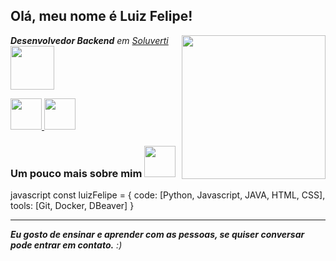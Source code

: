 <h2> Olá, meu nome é Luiz Felipe!</h2>

<img align='right' src="https://media2.giphy.com/media/v1.Y2lkPTc5MGI3NjExdnkycng3NGd2bjd3ZDFnMXZ6bW9uanAxMDFpdmtwc2h4d2NpajVnaCZlcD12MV9pbnRlcm5hbF9naWZfYnlfaWQmY3Q9Zw/rDtnGv0ZmG9OqNQwf4/giphy.gif" width="230">

<p>
<em><b>Desenvolvedor Backend</b> em <a href="https://www.soluverti.com.br" target="_blank">Soluverti</a></em>
<img src="https://media0.giphy.com/media/v1.Y2lkPTc5MGI3NjExOG5zb3gwdnVzNmo0eDVhNTdvbm8xdDN6OTJyNG05MDl2cHZteXdscyZlcD12MV9pbnRlcm5hbF9naWZfYnlfaWQmY3Q9Zw/5Zesu5VPNGJlm/giphy.gif" width="70" align="center">
</p>

<div>
<a href="https://www.linkedin.com/in/luiz-felipe-buaszczyk-99673a302" target="_blank">
<img src="https://i.pinimg.com/564x/04/11/42/041142f4cb6c950cfb759836b2fc6506.jpg" width="50">
</a>
<a href="https://www.youtube.com/@luizfelipe_tech" target="_blank">
<img src="https://cdn-icons-png.flaticon.com/512/152/152810.png" width="50">
</a>
</div>

### Um pouco mais sobre mim <img src="" width="50"> 

javascript
const luizFelipe = {
  code: [Python, Javascript, JAVA, HTML, CSS],
  tools: [Git, Docker, DBeaver]
}


---

<em><b>Eu gosto de ensinar e aprender com as pessoas, se quiser conversar pode entrar em contato.</b> :)</em>
